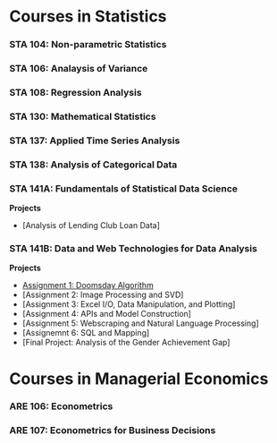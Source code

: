 # Courses in Statistics

### STA 104: Non-parametric Statistics
### STA 106: Analaysis of Variance
### STA 108: Regression Analysis
### STA 130: Mathematical Statistics
### STA 137: Applied Time Series Analysis
### STA 138: Analysis of Categorical Data
### STA 141A: Fundamentals of Statistical Data Science
**Projects**
- [Analysis of Lending Club Loan Data]

### STA 141B: Data and Web Technologies for Data Analysis
**Projects** 
- [Assignment 1: Doomsday Algorithm](https://github.com/nachanta/nachanta.github.io/blob/master/assignment1.ipynb)
- [Assignment 2: Image Processing and SVD]
- [Assignment 3: Excel I/O, Data Manipulation, and Plotting]
- [Assignment 4: APIs and Model Construction]
- [Assignment 5: Webscraping and Natural Language Processing]
- [Assignemnt 6: SQL and Mapping]
- [Final Project: Analysis of the Gender Achievement Gap]
		


# Courses in Managerial Economics

### ARE 106: Econometrics
### ARE 107: Econometrics for Business Decisions

